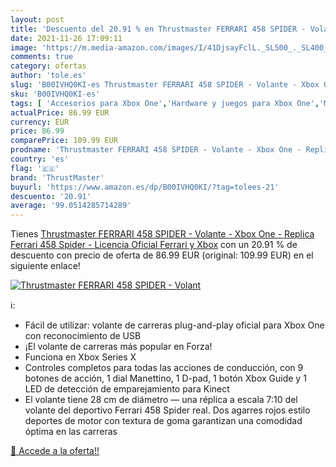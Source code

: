 ```yaml
---
layout: post
title: 'Descuento del 20.91 % en Thrustmaster FERRARI 458 SPIDER - Volant'
date: 2021-11-26 17:09:11
image: 'https://m.media-amazon.com/images/I/41DjsayFclL._SL500_._SL400_.jpg'
comments: true
category: ofertas
author: 'tole.es'
slug: 'B00IVHQ0KI-es Thrustmaster FERRARI 458 SPIDER - Volante - Xbox One -...'
sku: 'B00IVHQ0KI-es'
tags: [ 'Accesorios para Xbox One','Hardware y juegos para Xbox One','Mandos y controles para Xbox One','Videojuegos','Volantes para Xbox One','thrustmaster','xbox', ]
actualPrice: 86.99 EUR
currency: EUR
price: 86.99
comparePrice: 109.99 EUR
prodname: 'Thrustmaster FERRARI 458 SPIDER - Volante - Xbox One - Replica Ferrari 458 Spider - Licencia Oficial Ferrari y Xbox'
country: 'es'
flag: '🇪🇸'
brand: 'ThrustMaster'
buyurl: 'https://www.amazon.es/dp/B00IVHQ0KI/?tag=tolees-21'
descuento: '20.91'
average: '99.0514285714289'
---
```


Tienes [Thrustmaster FERRARI 458 SPIDER - Volante - Xbox One - Replica Ferrari 458 Spider - Licencia Oficial Ferrari y Xbox](https://www.amazon.es/dp/B00IVHQ0KI/?tag=tolees-21) con un 20.91 % de descuento con precio de oferta de 86.99 EUR (original: 109.99 EUR) en el siguiente enlace!

[![Thrustmaster FERRARI 458 SPIDER - Volant](https://m.media-amazon.com/images/I/41DjsayFclL._SL500_._SL400_.jpg)](https://www.amazon.es/dp/B00IVHQ0KI/?tag=tolees-21)

ℹ️:

- Fácil de utilizar: volante de carreras plug-and-play oficial para Xbox One con reconocimiento de USB
- ¡El volante de carreras más popular en Forza!
- Funciona en Xbox Series X
- Controles completos para todas las acciones de conducción, con 9 botones de acción, 1 dial Manettino, 1 D-pad, 1 botón Xbox Guide y 1 LED de detección de emparejamiento para Kinect
- El volante tiene 28 cm de diámetro — una réplica a escala 7:10 del volante del deportivo Ferrari 458 Spider real. Dos agarres rojos estilo deportes de motor con textura de goma garantizan una comodidad óptima en las carreras

[🛒 Accede a la oferta!!](https://www.amazon.es/dp/B00IVHQ0KI/?tag=tolees-21)
